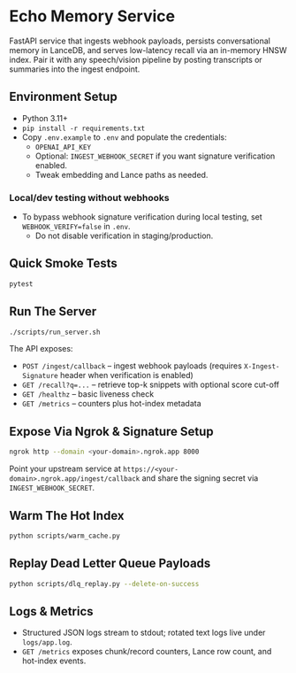 # Echo Memory Service

FastAPI service that ingests webhook payloads, persists conversational memory in LanceDB, and serves low-latency recall via an in-memory HNSW index. Pair it with any speech/vision pipeline by posting transcripts or summaries into the ingest endpoint.

## Environment Setup

- Python 3.11+
- `pip install -r requirements.txt`
- Copy `.env.example` to `.env` and populate the credentials:
  - `OPENAI_API_KEY`
  - Optional: `INGEST_WEBHOOK_SECRET` if you want signature verification enabled.
  - Tweak embedding and Lance paths as needed.

### Local/dev testing without webhooks

- To bypass webhook signature verification during local testing, set `WEBHOOK_VERIFY=false` in `.env`.
  - Do not disable verification in staging/production.

## Quick Smoke Tests

```bash
pytest
```

## Run The Server

```bash
./scripts/run_server.sh
```

The API exposes:
- `POST /ingest/callback` – ingest webhook payloads (requires `X-Ingest-Signature` header when verification is enabled)
- `GET /recall?q=...` – retrieve top-k snippets with optional score cut-off
- `GET /healthz` – basic liveness check
- `GET /metrics` – counters plus hot-index metadata

## Expose Via Ngrok & Signature Setup

```bash
ngrok http --domain <your-domain>.ngrok.app 8000
```

Point your upstream service at `https://<your-domain>.ngrok.app/ingest/callback` and share the signing secret via `INGEST_WEBHOOK_SECRET`.

## Warm The Hot Index

```bash
python scripts/warm_cache.py
```

## Replay Dead Letter Queue Payloads

```bash
python scripts/dlq_replay.py --delete-on-success
```

## Logs & Metrics

- Structured JSON logs stream to stdout; rotated text logs live under `logs/app.log`.
- `GET /metrics` exposes chunk/record counters, Lance row count, and hot-index events.
